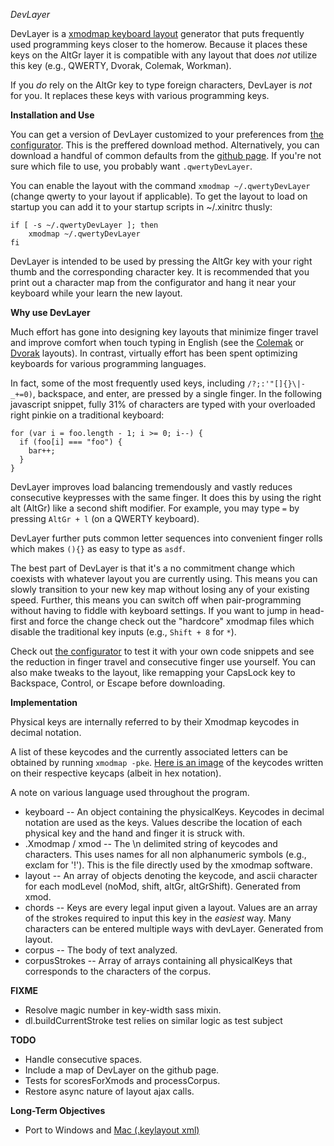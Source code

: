 *DevLayer*

DevLayer is a [xmodmap keyboard layout](https://wiki.archlinux.org/index.php/xmodmap) generator that puts frequently used programming keys closer to the homerow. Because it places these keys on the AltGr layer it is compatible with any layout that does *not* utilize this key (e.g., QWERTY, Dvorak, Colemak, Workman). 

If you *do* rely on the AltGr key to type foreign characters, DevLayer is *not* for you. It replaces these keys with various programming keys.


**Installation and Use**

You can get a version of DevLayer customized to your preferences from [the configurator](#). This is the preffered download method. Alternatively, you can download a handful of common defaults from the [github page](http://github.com/hbaughman/DevLayer). If you're not sure which file to use, you probably want `.qwertyDevLayer`.

You can enable the layout with the command `xmodmap ~/.qwertyDevLayer` (change qwerty to your layout if applicable). To get the layout to load on startup you can add it to your startup scripts in ~/.xinitrc thusly:

    if [ -s ~/.qwertyDevLayer ]; then
        xmodmap ~/.qwertyDevLayer
    fi

DevLayer is intended to be used by pressing the AltGr key with your right thumb and the corresponding character key. It is recommended that you print out a character map from the configurator and hang it near your keyboard while your learn the new layout.


**Why use DevLayer**

Much effort has gone into designing key layouts that minimize finger travel and improve comfort when touch typing in English (see the [Colemak](http://www.colemak.com/) or [Dvorak](http://en.wikipedia.org/wiki/Dvorak_Simplified_Keyboard) layouts). In contrast, virtually effort has been spent optimizing keyboards for various programming languages.

In fact, some of the most frequently used keys, including `/?;:'"[]{}\|-_+=0)`, backspace, and enter, are pressed by a single finger. In the following javascript snippet, fully 31% of characters are typed with your overloaded right pinkie on a traditional keyboard:

    for (var i = foo.length - 1; i >= 0; i--) {
      if (foo[i] === "foo") { 
        bar++;
      }
    }

DevLayer improves load balancing tremendously and vastly reduces consecutive keypresses with the same finger. It does this by using the right alt (AltGr) like a second shift modifier. For example, you may type `=` by pressing `AltGr + l` (on a QWERTY keyboard).

DevLayer further puts common letter sequences into convenient finger rolls which makes  `(){}` as easy to type as `asdf`.

The best part of DevLayer is that it's a no commitment change which coexists with whatever layout you are currently using. This means you can slowly transition to your new key map without losing any of your existing speed. Further, this means you can switch off when pair-programming without having to fiddle with keyboard settings. If you want to jump in head-first and force the change check out the "hardcore" xmodmap files which disable the traditional key inputs (e.g., `Shift + 8` for `*`).

Check out [the configurator](#) to test it with your own code snippets and see the reduction in finger travel and consecutive finger use yourself. You can also make tweaks to the layout, like remapping your CapsLock key to Backspace, Control, or Escape before downloading.


**Implementation**

Physical keys are internally referred to by their Xmodmap keycodes in decimal notation. 

A list of these keycodes and the currently associated letters can be obtained by running `xmodmap -pke`. [Here is an image](http://screenshots.debian.net/screenshots/x/xkeycaps/325_large.png) of the keycodes written on their respective keycaps (albeit in hex notation).

A note on various language used throughout the program.

* keyboard -- An object containing the physicalKeys. Keycodes in decimal notation are used as the keys. Values describe the location of each physical key and the hand and finger it is struck with.
* .Xmodmap / xmod -- The \n delimited string of keycodes and characters. This uses names for all non alphanumeric symbols (e.g., exclam for '!'). This is the file directly used by the xmodmap software.
* layout -- An array of objects denoting the keycode, and ascii character for each modLevel (noMod, shift, altGr, altGrShift). Generated from xmod.
* chords -- Keys are every legal input given a layout. Values are an array of the strokes required to input this key in the _easiest_ way. Many characters can be entered multiple ways with devLayer. Generated from layout.
* corpus -- The body of text analyzed.
* corpusStrokes -- Array of arrays containing all physicalKeys that corresponds to the characters of the corpus. 


**FIXME**

* Resolve magic number in key-width sass mixin.
* dl.buildCurrentStroke test relies on similar logic as test subject

**TODO**

* Handle consecutive spaces.
* Include a map of DevLayer on the github page.
* Tests for scoresForXmods and processCorpus.
* Restore async nature of layout ajax calls.


**Long-Term Objectives**

* Port to Windows and [Mac (.keylayout xml)](https://superuser.com/questions/665494/how-to-make-a-custom-keyboard-layout-in-macos)